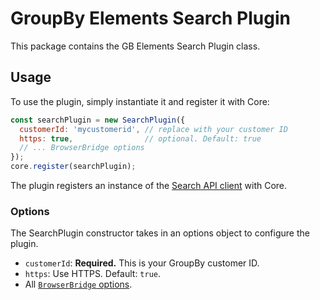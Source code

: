 # GroupBy Elements Search Plugin

This package contains the GB Elements Search Plugin class.

## Usage

To use the plugin, simply instantiate it and register it with Core:

```js
const searchPlugin = new SearchPlugin({
  customerId: 'mycustomerid', // replace with your customer ID
  https: true,                // optional. Default: true
  // ... BrowserBridge options
});
core.register(searchPlugin);
```

The plugin registers an instance of the [Search API client](https://www.npmjs.com/package/groupby-api) with Core.

### Options

The SearchPlugin constructor takes in an options object to configure the
plugin.

* `customerId`: **Required.** This is your GroupBy customer ID.
* `https`: Use HTTPS. Default: `true`.
* All [`BrowserBridge` options][BrowserBridge options].

[BrowserBridge options]: https://github.com/groupby/api-javascript/blob/0bc32ac7c3e186b1c74b9918800b4d754a91afa4/src/core/bridge.ts#L238-L241
